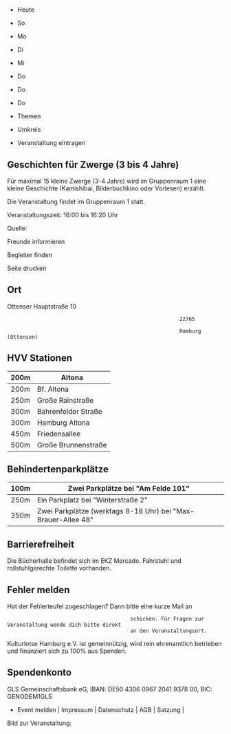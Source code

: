 # 

- Heute
- So
- Mo
- Di
- Mi
- Do
- Do
- Do

- Themen
- Umkreis

- Veranstaltung eintragen

## Geschichten für Zwerge (3 bis 4 Jahre)

<!-- image -->

Für maximal 15 kleine Zwerge (3-4 Jahre) wird im Gruppenraum 1 eine kleine Geschichte (Kamishibai, Bilderbuchkino oder Vorlesen) erzählt.

Die Veranstaltung findet im Gruppenraum 1 statt.

Veranstaltungszeit: 16:00 bis 16:20 Uhr

Quelle:

Freunde informieren

Begleiter finden

Seite drucken

## Ort

Ottenser Hauptstraße 10

				                                            22765 

				                                            Hamburg (Ottensen)

## HVV Stationen

| 200m   | Altona              |
|--------|---------------------|
| 200m   | Bf. Altona          |
| 250m   | Große Rainstraße    |
| 300m   | Bahrenfelder Straße |
| 300m   | Hamburg Altona      |
| 450m   | Friedensallee       |
| 500m   | Große Brunnenstraße |

## Behindertenparkplätze

| 100m   | Zwei Parkplätze bei "Am Felde  101"                            |
|--------|----------------------------------------------------------------|
| 250m   | Ein Parkplatz bei "Winterstraße 2"                             |
| 350m   | Zwei Parkplätze (werktags  8-18 Uhr) bei "Max-Brauer-Allee 48" |

## Barrierefreiheit

Die Bücherhalle befindet sich im EKZ Mercado. Fahrstuhl und rollstuhlgerechte Toilette vorhanden.

## Fehler melden

Hat der Fehlerteufel zugeschlagen? Dann bitte eine kurze Mail an
											
											schicken. Für Fragen zur Veranstaltung wende dich bitte direkt
											an den Veranstaltungsort.

Kulturlotse Hamburg e.V. ist gemeinnützig, wird rein ehrenamtlich betrieben und finanziert sich zu 100% aus Spenden.

## Spendenkonto

GLS Gemeinschaftsbank eG, IBAN: DE50 4306 0967 2041 9378 00, BIC: GENODEM1GLS

- Event melden | Impressum | Datenschutz | AGB | Satzung |

Bild zur Veranstaltung:

<!-- image -->